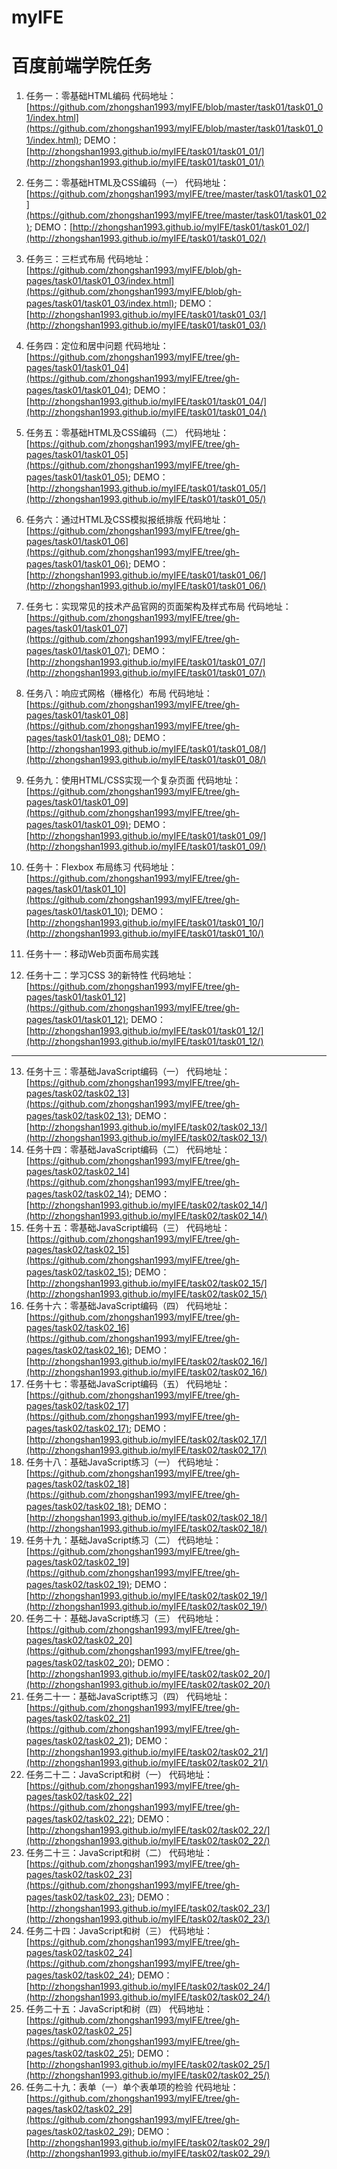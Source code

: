 # myIFE
# 百度前端学院任务

1. 任务一：零基础HTML编码
    代码地址：[https://github.com/zhongshan1993/myIFE/blob/master/task01/task01_01/index.html](https://github.com/zhongshan1993/myIFE/blob/master/task01/task01_01/index.html);
    DEMO：[http://zhongshan1993.github.io/myIFE/task01/task01_01/](http://zhongshan1993.github.io/myIFE/task01/task01_01/)
2. 任务二：零基础HTML及CSS编码（一）
    代码地址：[https://github.com/zhongshan1993/myIFE/tree/master/task01/task01_02](https://github.com/zhongshan1993/myIFE/tree/master/task01/task01_02);
    DEMO：[http://zhongshan1993.github.io/myIFE/task01/task01_02/](http://zhongshan1993.github.io/myIFE/task01/task01_02/)
3. 任务三：三栏式布局
    代码地址：[https://github.com/zhongshan1993/myIFE/blob/gh-pages/task01/task01_03/index.html](https://github.com/zhongshan1993/myIFE/blob/gh-pages/task01/task01_03/index.html);
    DEMO：[http://zhongshan1993.github.io/myIFE/task01/task01_03/](http://zhongshan1993.github.io/myIFE/task01/task01_03/)
4. 任务四：定位和居中问题
    代码地址：[https://github.com/zhongshan1993/myIFE/tree/gh-pages/task01/task01_04](https://github.com/zhongshan1993/myIFE/tree/gh-pages/task01/task01_04);
    DEMO：[http://zhongshan1993.github.io/myIFE/task01/task01_04/](http://zhongshan1993.github.io/myIFE/task01/task01_04/)
5. 任务五：零基础HTML及CSS编码（二）
    代码地址：[https://github.com/zhongshan1993/myIFE/tree/gh-pages/task01/task01_05](https://github.com/zhongshan1993/myIFE/tree/gh-pages/task01/task01_05);
    DEMO：[http://zhongshan1993.github.io/myIFE/task01/task01_05/](http://zhongshan1993.github.io/myIFE/task01/task01_05/)
6. 任务六：通过HTML及CSS模拟报纸排版
    代码地址：[https://github.com/zhongshan1993/myIFE/tree/gh-pages/task01/task01_06](https://github.com/zhongshan1993/myIFE/tree/gh-pages/task01/task01_06);
    DEMO：[http://zhongshan1993.github.io/myIFE/task01/task01_06/](http://zhongshan1993.github.io/myIFE/task01/task01_06/)
7. 任务七：实现常见的技术产品官网的页面架构及样式布局
    代码地址：[https://github.com/zhongshan1993/myIFE/tree/gh-pages/task01/task01_07](https://github.com/zhongshan1993/myIFE/tree/gh-pages/task01/task01_07);
    DEMO：[http://zhongshan1993.github.io/myIFE/task01/task01_07/](http://zhongshan1993.github.io/myIFE/task01/task01_07/)
8. 任务八：响应式网格（栅格化）布局
    代码地址：[https://github.com/zhongshan1993/myIFE/tree/gh-pages/task01/task01_08](https://github.com/zhongshan1993/myIFE/tree/gh-pages/task01/task01_08);
    DEMO：[http://zhongshan1993.github.io/myIFE/task01/task01_08/](http://zhongshan1993.github.io/myIFE/task01/task01_08/)
9. 任务九：使用HTML/CSS实现一个复杂页面
    代码地址：[https://github.com/zhongshan1993/myIFE/tree/gh-pages/task01/task01_09](https://github.com/zhongshan1993/myIFE/tree/gh-pages/task01/task01_09);
    DEMO：[http://zhongshan1993.github.io/myIFE/task01/task01_09/](http://zhongshan1993.github.io/myIFE/task01/task01_09/)
10. 任务十：Flexbox 布局练习
    代码地址：[https://github.com/zhongshan1993/myIFE/tree/gh-pages/task01/task01_10](https://github.com/zhongshan1993/myIFE/tree/gh-pages/task01/task01_10);
    DEMO：[http://zhongshan1993.github.io/myIFE/task01/task01_10/](http://zhongshan1993.github.io/myIFE/task01/task01_10/)
11. 任务十一：移动Web页面布局实践
    
12. 任务十二：学习CSS 3的新特性
    代码地址：[https://github.com/zhongshan1993/myIFE/tree/gh-pages/task01/task01_12](https://github.com/zhongshan1993/myIFE/tree/gh-pages/task01/task01_12);
    DEMO：[http://zhongshan1993.github.io/myIFE/task01/task01_12/](http://zhongshan1993.github.io/myIFE/task01/task01_12/)  
***
13. 任务十三：零基础JavaScript编码（一）
    代码地址：[https://github.com/zhongshan1993/myIFE/tree/gh-pages/task02/task02_13](https://github.com/zhongshan1993/myIFE/tree/gh-pages/task02/task02_13);
    DEMO：[http://zhongshan1993.github.io/myIFE/task02/task02_13/](http://zhongshan1993.github.io/myIFE/task02/task02_13/)  
14. 任务十四：零基础JavaScript编码（二）
    代码地址：[https://github.com/zhongshan1993/myIFE/tree/gh-pages/task02/task02_14](https://github.com/zhongshan1993/myIFE/tree/gh-pages/task02/task02_14);
    DEMO：[http://zhongshan1993.github.io/myIFE/task02/task02_14/](http://zhongshan1993.github.io/myIFE/task02/task02_14/)  
15. 任务十五：零基础JavaScript编码（三）
    代码地址：[https://github.com/zhongshan1993/myIFE/tree/gh-pages/task02/task02_15](https://github.com/zhongshan1993/myIFE/tree/gh-pages/task02/task02_15);
    DEMO：[http://zhongshan1993.github.io/myIFE/task02/task02_15/](http://zhongshan1993.github.io/myIFE/task02/task02_15/)  
16. 任务十六：零基础JavaScript编码（四）
    代码地址：[https://github.com/zhongshan1993/myIFE/tree/gh-pages/task02/task02_16](https://github.com/zhongshan1993/myIFE/tree/gh-pages/task02/task02_16);
    DEMO：[http://zhongshan1993.github.io/myIFE/task02/task02_16/](http://zhongshan1993.github.io/myIFE/task02/task02_16/)  
17. 任务十七：零基础JavaScript编码（五）
    代码地址：[https://github.com/zhongshan1993/myIFE/tree/gh-pages/task02/task02_17](https://github.com/zhongshan1993/myIFE/tree/gh-pages/task02/task02_17);
    DEMO：[http://zhongshan1993.github.io/myIFE/task02/task02_17/](http://zhongshan1993.github.io/myIFE/task02/task02_17/)  
18. 任务十八：基础JavaScript练习（一）
    代码地址：[https://github.com/zhongshan1993/myIFE/tree/gh-pages/task02/task02_18](https://github.com/zhongshan1993/myIFE/tree/gh-pages/task02/task02_18);
    DEMO：[http://zhongshan1993.github.io/myIFE/task02/task02_18/](http://zhongshan1993.github.io/myIFE/task02/task02_18/)  
19. 任务十九：基础JavaScript练习（二）
    代码地址：[https://github.com/zhongshan1993/myIFE/tree/gh-pages/task02/task02_19](https://github.com/zhongshan1993/myIFE/tree/gh-pages/task02/task02_19);
    DEMO：[http://zhongshan1993.github.io/myIFE/task02/task02_19/](http://zhongshan1993.github.io/myIFE/task02/task02_19/)  
20. 任务二十：基础JavaScript练习（三）
    代码地址：[https://github.com/zhongshan1993/myIFE/tree/gh-pages/task02/task02_20](https://github.com/zhongshan1993/myIFE/tree/gh-pages/task02/task02_20);
    DEMO：[http://zhongshan1993.github.io/myIFE/task02/task02_20/](http://zhongshan1993.github.io/myIFE/task02/task02_20/)  
21. 任务二十一：基础JavaScript练习（四）
    代码地址：[https://github.com/zhongshan1993/myIFE/tree/gh-pages/task02/task02_21](https://github.com/zhongshan1993/myIFE/tree/gh-pages/task02/task02_21);
    DEMO：[http://zhongshan1993.github.io/myIFE/task02/task02_21/](http://zhongshan1993.github.io/myIFE/task02/task02_21/)  
22. 任务二十二：JavaScript和树（一）
    代码地址：[https://github.com/zhongshan1993/myIFE/tree/gh-pages/task02/task02_22](https://github.com/zhongshan1993/myIFE/tree/gh-pages/task02/task02_22);
    DEMO：[http://zhongshan1993.github.io/myIFE/task02/task02_22/](http://zhongshan1993.github.io/myIFE/task02/task02_22/)  
23. 任务二十三：JavaScript和树（二）
    代码地址：[https://github.com/zhongshan1993/myIFE/tree/gh-pages/task02/task02_23](https://github.com/zhongshan1993/myIFE/tree/gh-pages/task02/task02_23);
    DEMO：[http://zhongshan1993.github.io/myIFE/task02/task02_23/](http://zhongshan1993.github.io/myIFE/task02/task02_23/)  
24. 任务二十四：JavaScript和树（三）
    代码地址：[https://github.com/zhongshan1993/myIFE/tree/gh-pages/task02/task02_24](https://github.com/zhongshan1993/myIFE/tree/gh-pages/task02/task02_24);
    DEMO：[http://zhongshan1993.github.io/myIFE/task02/task02_24/](http://zhongshan1993.github.io/myIFE/task02/task02_24/)  
25. 任务二十五：JavaScript和树（四）
    代码地址：[https://github.com/zhongshan1993/myIFE/tree/gh-pages/task02/task02_25](https://github.com/zhongshan1993/myIFE/tree/gh-pages/task02/task02_25);
    DEMO：[http://zhongshan1993.github.io/myIFE/task02/task02_25/](http://zhongshan1993.github.io/myIFE/task02/task02_25/)  
29. 任务二十九：表单（一）单个表单项的检验
    代码地址：[https://github.com/zhongshan1993/myIFE/tree/gh-pages/task02/task02_29](https://github.com/zhongshan1993/myIFE/tree/gh-pages/task02/task02_29);
    DEMO：[http://zhongshan1993.github.io/myIFE/task02/task02_29/](http://zhongshan1993.github.io/myIFE/task02/task02_29/)
